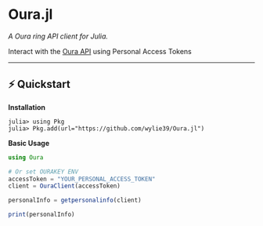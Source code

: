 # Oura.jl
*A Oura ring API client for Julia.*

Interact with the [Oura API](https://cloud.ouraring.com/v2/docs) using Personal Access Tokens

---

## ⚡️ Quickstart

**Installation**

```julia-repl
julia> using Pkg
julia> Pkg.add(url="https://github.com/wylie39/Oura.jl")
```

**Basic Usage**

```julia
using Oura

# Or set OURAKEY ENV
accessToken = "YOUR_PERSONAL_ACCESS_TOKEN"
client = OuraClient(accessToken)

personalInfo = getpersonalinfo(client)

print(personalInfo)

```